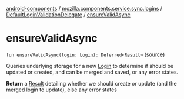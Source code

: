 [android-components](../../index.md) / [mozilla.components.service.sync.logins](../index.md) / [DefaultLoginValidationDelegate](index.md) / [ensureValidAsync](./ensure-valid-async.md)

# ensureValidAsync

`fun ensureValidAsync(login: `[`Login`](../../mozilla.components.concept.storage/-login/index.md)`): Deferred<`[`Result`](../../mozilla.components.concept.storage/-login-validation-delegate/-result/index.md)`>` [(source)](https://github.com/mozilla-mobile/android-components/blob/master/components/service/sync-logins/src/main/java/mozilla/components/service/sync/logins/DefaultLoginValidationDelegate.kt#L70)

Queries underlying storage for a new [Login](../../mozilla.components.concept.storage/-login/index.md) to determine if should be updated or created,
and can be merged and saved, or any error states.

**Return**
a [Result](../../mozilla.components.concept.storage/-login-validation-delegate/-result/index.md) detailing whether we should create or update (and the merged login to update),
else any error states

